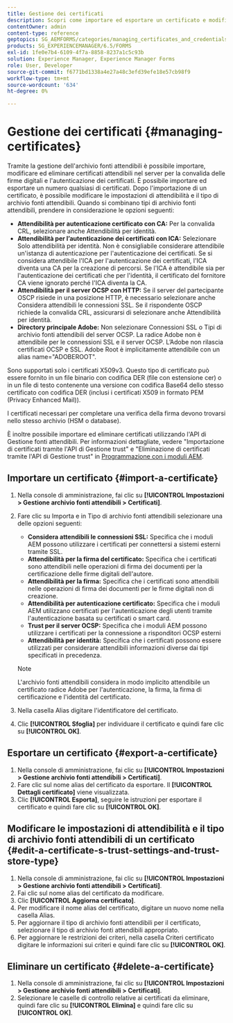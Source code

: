 ```yaml
---
title: Gestione dei certificati
description: Scopri come importare ed esportare un certificato e modificarne le impostazioni di attendibilità.
contentOwner: admin
content-type: reference
geptopics: SG_AEMFORMS/categories/managing_certificates_and_credentials
products: SG_EXPERIENCEMANAGER/6.5/FORMS
exl-id: 1fe0e7b4-6109-4f7a-8858-8237a1c5c93b
solution: Experience Manager, Experience Manager Forms
role: User, Developer
source-git-commit: f6771bd1338a4e27a48c3efd39efe18e57cb98f9
workflow-type: tm+mt
source-wordcount: '634'
ht-degree: 0%

---
```


# Gestione dei certificati {#managing-certificates}

Tramite la gestione dell&#39;archivio fonti attendibili è possibile importare, modificare ed eliminare certificati attendibili nel server per la convalida delle firme digitali e l&#39;autenticazione dei certificati. È possibile importare ed esportare un numero qualsiasi di certificati. Dopo l&#39;importazione di un certificato, è possibile modificare le impostazioni di attendibilità e il tipo di archivio fonti attendibili. Quando si combinano tipi di archivio fonti attendibili, prendere in considerazione le opzioni seguenti:

* **Attendibilità per autenticazione certificato con CA:** Per la convalida CRL, selezionare anche Attendibilità per identità.
* **Attendibilità per l’autenticazione dei certificati con ICA:** Selezionare Solo attendibilità per identità. Non è consigliabile considerare attendibile un&#39;istanza di autenticazione per l&#39;autenticazione dei certificati. Se si considera attendibile l&#39;ICA per l&#39;autenticazione dei certificati, l&#39;ICA diventa una CA per la creazione di percorsi. Se l&#39;ICA è attendibile sia per l&#39;autenticazione dei certificati che per l&#39;identità, il certificato del fornitore CA viene ignorato perché l&#39;ICA diventa la CA.
* **Attendibilità per il server OCSP con HTTP:** Se il server del partecipante OSCP risiede in una posizione HTTP, è necessario selezionare anche Considera attendibili le connessioni SSL. Se il rispondente OSCP richiede la convalida CRL, assicurarsi di selezionare anche Attendibilità per identità.
* **Directory principale Adobe:** Non selezionare Connessioni SSL o Tipi di archivio fonti attendibili del server OCSP. La radice Adobe non è attendibile per le connessioni SSL e il server OCSP. L’Adobe non rilascia certificati OCSP e SSL. Adobe Root è implicitamente attendibile con un alias name=&quot;ADOBEROOT&quot;.

Sono supportati solo i certificati X509v3. Questo tipo di certificato può essere fornito in un file binario con codifica DER (file con estensione cer) o in un file di testo contenente una versione con codifica Base64 dello stesso certificato con codifica DER (inclusi i certificati X509 in formato PEM (Privacy Enhanced Mail)).

I certificati necessari per completare una verifica della firma devono trovarsi nello stesso archivio (HSM o database).

È inoltre possibile importare ed eliminare certificati utilizzando l&#39;API di Gestione fonti attendibili. Per informazioni dettagliate, vedere &quot;Importazione di certificati tramite l&#39;API di Gestione trust&quot; e &quot;Eliminazione di certificati tramite l&#39;API di Gestione trust&quot; in [Programmazione con i moduli AEM](https://www.adobe.com/go/learn_aemforms_programming_63).

## Importare un certificato {#import-a-certificate}

1. Nella console di amministrazione, fai clic su **[!UICONTROL Impostazioni > Gestione archivio fonti attendibili > Certificati]**.
1. Fare clic su Importa e in Tipo di archivio fonti attendibili selezionare una delle opzioni seguenti:

   * **Considera attendibili le connessioni SSL:** Specifica che i moduli AEM possono utilizzare i certificati per connettersi a sistemi esterni tramite SSL.
   * **Attendibilità per la firma del certificato:** Specifica che i certificati sono attendibili nelle operazioni di firma dei documenti per la certificazione delle firme digitali dell&#39;autore.
   * **Attendibilità per la firma:** Specifica che i certificati sono attendibili nelle operazioni di firma dei documenti per le firme digitali non di creazione.
   * **Attendibilità per autenticazione certificato:** Specifica che i moduli AEM utilizzano certificati per l&#39;autenticazione degli utenti tramite l&#39;autenticazione basata su certificati o smart card.
   * **Trust per il server OCSP:** Specifica che i moduli AEM possono utilizzare i certificati per la connessione a risponditori OCSP esterni
   * **Attendibilità per identità:** Specifica che i certificati possono essere utilizzati per considerare attendibili informazioni diverse dai tipi specificati in precedenza.

   >[!NOTE]
   >
   >L&#39;archivio fonti attendibili considera in modo implicito attendibile un certificato radice Adobe per l&#39;autenticazione, la firma, la firma di certificazione e l&#39;identità del certificato.

1. Nella casella Alias digitare l&#39;identificatore del certificato.
1. Clic **[!UICONTROL Sfoglia]** per individuare il certificato e quindi fare clic su **[!UICONTROL OK]**.

## Esportare un certificato {#export-a-certificate}

1. Nella console di amministrazione, fai clic su **[!UICONTROL Impostazioni > Gestione archivio fonti attendibili > Certificati]**.
1. Fare clic sul nome alias del certificato da esportare. Il **[!UICONTROL Dettagli certificato]** viene visualizzata.
1. Clic **[!UICONTROL Esporta]**, seguire le istruzioni per esportare il certificato e quindi fare clic su **[!UICONTROL OK]**.

## Modificare le impostazioni di attendibilità e il tipo di archivio fonti attendibili di un certificato {#edit-a-certificate-s-trust-settings-and-trust-store-type}

1. Nella console di amministrazione, fai clic su **[!UICONTROL Impostazioni > Gestione archivio fonti attendibili > Certificati]**.
1. Fai clic sul nome alias del certificato da modificare.
1. Clic **[!UICONTROL Aggiorna certificato]**.
1. Per modificare il nome alias del certificato, digitare un nuovo nome nella casella Alias.
1. Per aggiornare il tipo di archivio fonti attendibili per il certificato, selezionare il tipo di archivio fonti attendibili appropriato.
1. Per aggiornare le restrizioni dei criteri, nella casella Criteri certificato digitare le informazioni sui criteri e quindi fare clic su **[!UICONTROL OK]**.

## Eliminare un certificato {#delete-a-certificate}

1. Nella console di amministrazione, fai clic su **[!UICONTROL Impostazioni > Gestione archivio fonti attendibili > Certificati]**.
1. Selezionare le caselle di controllo relative ai certificati da eliminare, quindi fare clic su **[!UICONTROL Elimina]** e quindi fare clic su **[!UICONTROL OK]**.
